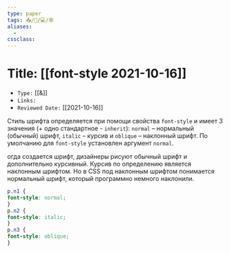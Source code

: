 ```yaml
---
type: paper
tags: 📥️/📜️/💻/🕸
aliases:
  - 
cssclass: 
---
```




# Title: **[[font-style 2021-10-16]]**
- `Type:` [[&]]
- `Links:`
- `Reviewed Date:` [[2021-10-16]]

Стиль шрифта определяется при помощи свойства `font-style` и имеет 3 значения (+ одно стандартное - `inherit`): `normal` – нормальный (обычный) шрифт, `italic` – курсив и `oblique` – наклонный шрифт. По умолчанию для `font-style` установлен аргумент `normal`.

огда создается шрифт, дизайнеры рисуют обычный шрифт и дополнительно курсивный. Курсив по определению является наклонным шрифтом. Но в CSS под наклонным шрифтом понимается нормальный шрифт, который программно немного наклонили.

```css
p.n1 {  
font-style: normal;  
}  
p.n2 {  
font-style: italic;  
}  
p.n3 {  
font-style: oblique;  
}
```